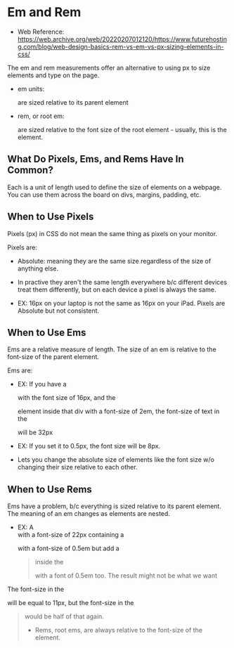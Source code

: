 # Em and Rem

  - Web Reference: https://web.archive.org/web/20220207012120/https://www.futurehosting.com/blog/web-design-basics-rem-vs-em-vs-px-sizing-elements-in-css/ 

The em and rem measurements offer an alternative to using px to size elements and type on the page. 


  * em units: 
  
    are sized relative to its parent element
  
  * rem, or root em: 
  
    are sized relative to the font size of the root element - usually, this is the <html> element.


## What Do Pixels, Ems, and Rems Have In Common?
Each is a unit of length used to define the size of elements on a webpage. You can use them across the board on divs, margins, padding, etc.


## When to Use Pixels
Pixels (px) in CSS do not mean the same thing as pixels on your monitor.

Pixels are:

  * Absolute: meaning they are the same size regardless of the size of anything else. 

  * In practive they aren't the same length everywhere b/c different devices treat them differently, but on each device a pixel is always the same.

  * EX: 16px on your laptop is not the same as 16px on your iPad. Pixels are Absolute but not consistent.


## When to Use Ems
Ems are a relative measure of length. The size of an em is relative to the font-size of the parent element.

Ems are:

  * EX: If you have a <div> with the font size of 16px, and the <p> element inside that div with a font-size of 2em, the font-size of text in the <p> will be 32px

  * EX: If you set it to 0.5px, the font size will be 8px.

  * Lets you change the absolute size of elements like the font size w/o changing their size relative to each other.


## When to Use Rems
Ems have a problem, b/c everything is sized relative to its parent element. The meaning of an em changes as elements are nested.

  * EX: A <div> with a font-size of 22px containing a <p> with a font-size of 0.5em but add a <blockquote> inside the <p> with a font of 0.5em too. The result might not be what we want

  The font-size in the <p> will be equal to 11px, but the font-size in the <blockquote> would be half of that again.

  * Rems, root ems, are always relative to the font-size of the <html> element. 